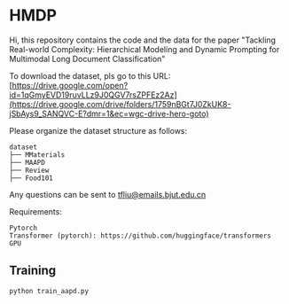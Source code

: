 # HMDP

Hi, this repository contains the code and the data for the paper "Tackling Real-world Complexity: Hierarchical Modeling and Dynamic Prompting for Multimodal Long Document Classification"

To download the dataset, pls go to this URL: [https://drive.google.com/open?id=1qGmyEVD19ruvLLz9J0QGV7rsZPFEz2Az](https://drive.google.com/drive/folders/1759nBGt7J0ZkUK8-jSbAys9_SANQVC-E?dmr=1&ec=wgc-drive-hero-goto)

Please organize the dataset structure as follows:
```
dataset
├── MMaterials
├── MAAPD
├── Review
├── Food101
```

Any questions can be sent to tfliu@emails.bjut.edu.cn

Requirements:

    Pytorch
    Transformer (pytorch): https://github.com/huggingface/transformers
    GPU

## Training
```
python train_aapd.py
```
